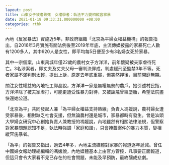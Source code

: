 ```yaml
---
layout: post
title: 山東女子被虐致死　女權學者：執法不力變相縱容家暴
date: 2021-01-18 09:33:31.000000000 +08:00
categories: rthk
---
```


內地《反家暴法》實施近5年，非政府組織「北京為平婦女權益機構」的報告指出，自2016年3月實施有關法例後至2019年年底，主流傳媒披露的家暴死亡人數有1200多人，其中920人是女性，即平均每5日便至少有3名婦女死於家暴。

其中一宗個案，山東禹城年僅22歲的農村女子方洋洋，前年懷疑被夫家虐待死亡。3名涉案者，即丈夫及丈夫父母一審判決罪成，判處緩刑至監禁3年不等。死者家屬不滿判刑太輕，提出上訴，原定去年底重審，但突然押後，目前開庭無期。

關注女性權益的內地社工郭晶說，方洋洋一家是無權無勢的農戶。她引述村民指，方洋洋除了被夫家虐打，可能更遭受性暴力對待，又被誣蔑曾經墮胎，希望法院盡快還她公道。

「北京為平」共同發起人兼「為平婦女權益支持熱線」負責人馮媛說，農村婦女遭受家暴後，相對缺乏社會支援，但無論農村還是城市，家暴都時有發生。曾是汕頭大學婦女研究中心創始負責人兼教授的馮媛說，內地雖然有相關法律法規，但警察對家暴問題認知不足，執法時強調「家庭和諧」，只會掩蓋案件的暴力本質，變相縱容施暴者。

「為平」的報告又指出，過去4年多，內地主流媒體對家暴的報道逐年遞減。曾任中國婦女報助理總編輯的馮媛說，內地媒體基本上由官方管控，凡事要正面報道，但這只會令大家看不見已存在的社會問題，未能及早預防，最終釀成悲劇。
